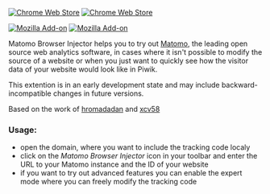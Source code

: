 [![Chrome Web Store](https://img.shields.io/chrome-web-store/v/bglodhjbeeolbfpodfacccmnjledmggn.svg)](https://chrome.google.com/webstore/detail/piwik-injector/bglodhjbeeolbfpodfacccmnjledmggn)
[![Chrome Web Store](https://img.shields.io/badge/chrome%20web%20store-download%20now-brightgreen.svg)](https://chrome.google.com/webstore/detail/piwik-injector/bglodhjbeeolbfpodfacccmnjledmggn)

[![Mozilla Add-on](https://img.shields.io/amo/v/piwik-injector.svg)](https://addons.mozilla.org/de/firefox/addon/piwik-injector/)
[![Mozilla Add-on](https://img.shields.io/badge/mozilla%20addon-download%20now-brightgreen.svg)](https://addons.mozilla.org/de/firefox/addon/piwik-injector/)

Matomo Browser Injector helps you to try out [Matomo](https://piwik.org/), the leading open source web analytics software, in cases where it isn't possible to modify the source of a website or when you just want to quickly see how the visitor data of your website would look like in Piwik.

This extention is in an early development state and may include backward-incompatible changes in future versions.

Based on the work of [hromadadan](https://github.com/guzart/customjs) and [xcv58](https://github.com/xcv58/Custom-JavaScript-for-Websites-2)
### Usage:
* open the domain, where you want to include the tracking code localy
* click on the *Matomo Browser Injector* icon in your toolbar and enter the URL to your Matomo instance and the ID of your website
* if you want to try out advanced features you can enable the expert mode where you can freely modify the tracking code
